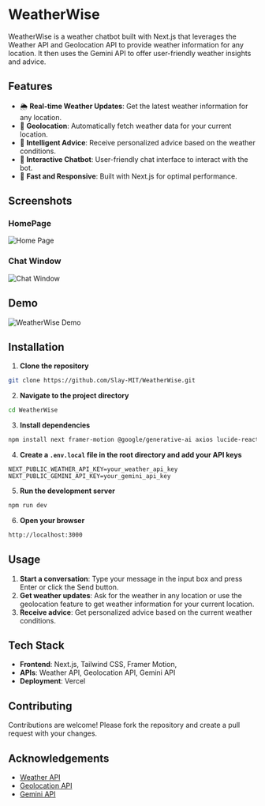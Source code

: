# WeatherWise

WeatherWise is a weather chatbot built with Next.js that leverages the Weather API and Geolocation API to provide weather information for any location. It then uses the Gemini API to offer user-friendly weather insights and advice.

## Features

- 🌦️ **Real-time Weather Updates**: Get the latest weather information for any location.
- 📍 **Geolocation**: Automatically fetch weather data for your current location.
- 🤖 **Intelligent Advice**: Receive personalized advice based on the weather conditions.
- 💬 **Interactive Chatbot**: User-friendly chat interface to interact with the bot.
- 🚀 **Fast and Responsive**: Built with Next.js for optimal performance.

## Screenshots

### HomePage
![Home Page](https://github.com/user-attachments/assets/f302d4a4-ae1f-4d64-9388-e82b5e739e5d) <!-- Replace with your screenshot URL -->

### Chat Window
![Chat Window](https://github.com/user-attachments/assets/dccc3449-636d-495d-b390-aa124b1b0e21)

## Demo

![WeatherWise Demo](https://weather-wise-wanderer.vercel.app/) <!-- Replace with your demo GIF URL -->

## Installation

1. **Clone the repository**

```sh
git clone https://github.com/Slay-MIT/WeatherWise.git
```

2. **Navigate to the project directory**

```sh
cd WeatherWise
```

3. **Install dependencies**

```sh
npm install next framer-motion @google/generative-ai axios lucide-react
```

4. **Create a `.env.local` file in the root directory and add your API keys**

```env
NEXT_PUBLIC_WEATHER_API_KEY=your_weather_api_key
NEXT_PUBLIC_GEMINI_API_KEY=your_gemini_api_key
```

5. **Run the development server**

```sh
npm run dev
```

6. **Open your browser**

```sh
http://localhost:3000
```

## Usage

1. **Start a conversation**: Type your message in the input box and press Enter or click the Send button.
2. **Get weather updates**: Ask for the weather in any location or use the geolocation feature to get weather information for your current location.
3. **Receive advice**: Get personalized advice based on the current weather conditions.

## Tech Stack

- **Frontend**: Next.js, Tailwind CSS, Framer Motion, 
- **APIs**: Weather API, Geolocation API, Gemini API
- **Deployment**: Vercel

## Contributing

Contributions are welcome! Please fork the repository and create a pull request with your changes.

## Acknowledgements

- [Weather API](https://openweathermap.org/api)
- [Geolocation API](https://openweathermap.org/api)
- [Gemini API](https://ai.google.dev/)

